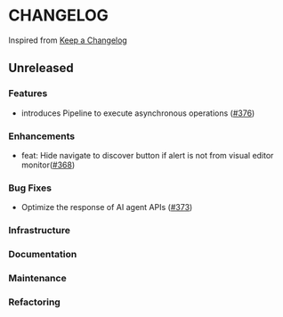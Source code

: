 # CHANGELOG

Inspired from [Keep a Changelog](https://keepachangelog.com/en/1.0.0/)

## Unreleased

### Features

- introduces Pipeline to execute asynchronous operations ([#376](https://github.com/opensearch-project/dashboards-assistant/pull/376))

### Enhancements

- feat: Hide navigate to discover button if alert is not from visual editor monitor([#368](https://github.com/opensearch-project/dashboards-assistant/pull/368))

### Bug Fixes

- Optimize the response of AI agent APIs ([#373](https://github.com/opensearch-project/dashboards-assistant/pull/373))

### Infrastructure

### Documentation

### Maintenance

### Refactoring
